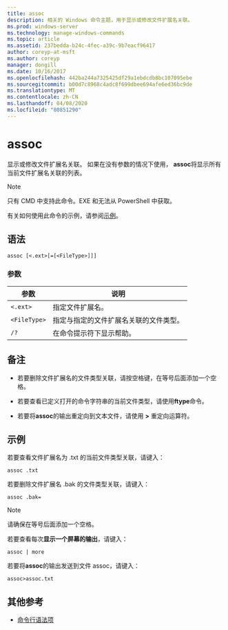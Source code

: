 ```yaml
---
title: assoc
description: 相关的 Windows 命令主题，用于显示或修改文件扩展名关联。
ms.prod: windows-server
ms.technology: manage-windows-commands
ms.topic: article
ms.assetid: 237bedda-b24c-4fec-a39c-9b7eacf96417
author: coreyp-at-msft
ms.author: coreyp
manager: dongill
ms.date: 10/16/2017
ms.openlocfilehash: 442ba244a7325425df29a1ebdcdb8bc107095ebe
ms.sourcegitcommit: b00d7c8968c4adc8f699dbee694afe6ed36bc9de
ms.translationtype: MT
ms.contentlocale: zh-CN
ms.lasthandoff: 04/08/2020
ms.locfileid: "80851290"
---
```

# <a name="assoc"></a>assoc

显示或修改文件扩展名关联。 如果在没有参数的情况下使用， **assoc**将显示所有当前文件扩展名关联的列表。

> [!NOTE]
> 只有 CMD 中支持此命令。EXE 和无法从 PowerShell 中获取。

有关如何使用此命令的示例，请参阅[示例](#BKMK_examples)。

## <a name="syntax"></a>语法

```
assoc [<.ext>[=[<FileType>]]]
```

### <a name="parameters"></a>参数

| 参数 | 说明 |
| --------- | ----------- |
| `<.ext>` | 指定文件扩展名。 |
| `<FileType>` | 指定与指定的文件扩展名关联的文件类型。 |
| `/?` | 在命令提示符下显示帮助。 |

## <a name="remarks"></a>备注

- 若要删除文件扩展名的文件类型关联，请按空格键，在等号后面添加一个空格。

- 若要查看已定义打开的命令字符串的当前文件类型，请使用**ftype**命令。

- 若要将**assoc**的输出重定向到文本文件，请使用 **>** 重定向运算符。

## <a name="examples"></a><a name=BKMK_examples></a>示例

若要查看文件扩展名为 .txt 的当前文件类型关联，请键入：

```
assoc .txt
```

若要删除文件扩展名 .bak 的文件类型关联，请键入：

```
assoc .bak= 
```

> [!NOTE]
> 请确保在等号后面添加一个空格。

若要查看每次**显示一个屏幕的输出**，请键入：

```
assoc | more
```

若要将**assoc**的输出发送到文件 assoc，请键入：

```
assoc>assoc.txt
```

## <a name="additional-references"></a>其他参考

- [命令行语法项](command-line-syntax-key.md)
